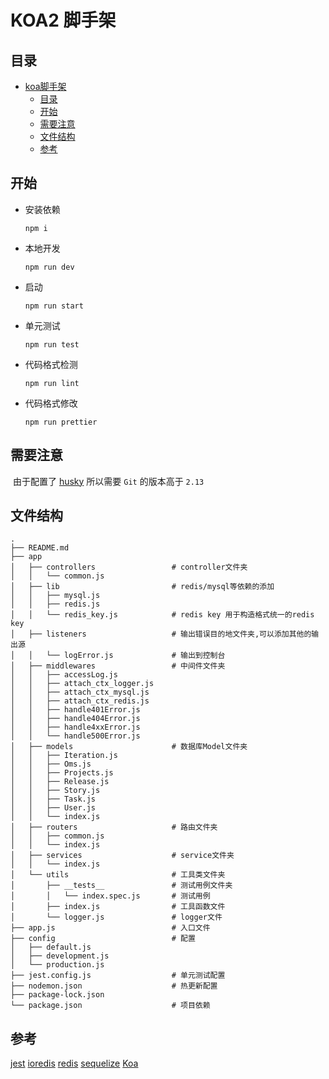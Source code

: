 
# KOA2 脚手架

## 目录

- [koa脚手架](#koa脚手架)
  - [目录](#目录)
  - [开始](#开始)
  - [需要注意](#需要注意)
  - [文件结构](#文件结构)
  - [参考](#参考)

## 开始

- 安装依赖

  ```shell
  npm i
  ```

- 本地开发

  ```shell
  npm run dev
  ```

- 启动

  ```shell
  npm run start
  ```

- 单元测试

  ```shell
  npm run test
  ```

- 代码格式检测

  ```shell
  npm run lint
  ```

- 代码格式修改

  ```shell
  npm run prettier
  ```

## 需要注意

​ 由于配置了 [husky](https://www.npmjs.com/package/husky) 所以需要 `Git` 的版本高于 `2.13`

## 文件结构

```shell
.
├── README.md
├── app
│   ├── controllers                 # controller文件夹
│   │   └── common.js
│   ├── lib                         # redis/mysql等依赖的添加
│   │   ├── mysql.js
│   │   ├── redis.js
│   │   └── redis_key.js            # redis key 用于构造格式统一的redis key
│   ├── listeners                   # 输出错误目的地文件夹,可以添加其他的输出源
│   │   └── logError.js             # 输出到控制台
│   ├── middlewares                 # 中间件文件夹
│   │   ├── accessLog.js
│   │   ├── attach_ctx_logger.js
│   │   ├── attach_ctx_mysql.js
│   │   ├── attach_ctx_redis.js
│   │   ├── handle401Error.js
│   │   ├── handle404Error.js
│   │   ├── handle4xxError.js
│   │   └── handle500Error.js
│   ├── models                      # 数据库Model文件夹
│   │   ├── Iteration.js
│   │   ├── Oms.js
│   │   ├── Projects.js
│   │   ├── Release.js
│   │   ├── Story.js
│   │   ├── Task.js
│   │   ├── User.js
│   │   └── index.js
│   ├── routers                     # 路由文件夹
│   │   ├── common.js
│   │   └── index.js
│   ├── services                    # service文件夹
│   │   └── index.js
│   └── utils                       # 工具类文件夹
│       ├── __tests__               # 测试用例文件夹
│       │   └── index.spec.js       # 测试用例
│       ├── index.js                # 工具函数文件
│       └── logger.js               # logger文件
├── app.js                          # 入口文件
├── config                          # 配置
│   ├── default.js
│   ├── development.js
│   └── production.js
├── jest.config.js                  # 单元测试配置
├── nodemon.json                    # 热更新配置
├── package-lock.json
└── package.json                    # 项目依赖
```

## 参考

[jest](https://jestjs.io/en/)
[ioredis](https://www.npmjs.com/package/ioredis)
[redis](http://www.redis.cn/)
[sequelize](https://sequelize.org/)
[Koa](https://koajs.com/)
